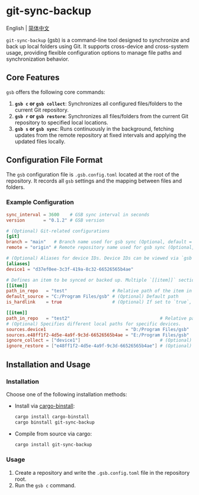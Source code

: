# git-sync-backup

English | [简体中文](./README-zh_CN.md)

`git-sync-backup` (gsb) is a command-line tool designed to synchronize and back up local folders using Git. It supports cross-device and cross-system usage, providing flexible configuration options to manage file paths and synchronization behavior.

## Core Features

`gsb` offers the following core commands:

1.  **`gsb c` or `gsb collect`**: Synchronizes all configured files/folders to the current Git repository.
2.  **`gsb r` or `gsb restore`**: Synchronizes all files/folders from the current Git repository to specified local locations.
3.  **`gsb s` or `gsb sync`**: Runs continuously in the background, fetching updates from the remote repository at fixed intervals and applying the updated files locally.

## Configuration File Format

The `gsb` configuration file is `.gsb.config.toml` located at the root of the repository. It records all `gsb` settings and the mapping between files and folders.

### Example Configuration

```toml
sync_interval = 3600    # GSB sync interval in seconds
version       = "0.1.2" # GSB version

# (Optional) Git-related configurations
[git]
branch = "main"   # Branch name used for gsb sync (Optional, default = "main")
remote = "origin" # Remote repository name used for gsb sync (Optional, default = "origin")

# (Optional) Aliases for device IDs. Device IDs can be viewed via `gsb d` or `gsb device`.
[aliases]
device1 = "d37ef0ee-3c3f-419a-8c32-66526565b4ae"

# Defines an item to be synced or backed up. Multiple `[[item]]` sections can be added.
[[item]]
path_in_repo   = "test"                 # Relative path of the item in the repository
default_source = "C:/Program Files/gsb" # (Optional) Default path
is_hardlink    = true                   # (Optional) If set to `true`, indicates files in the repository are hard-linked to the `path` location. These files won't be processed during `collect` and `restore`. Cannot be used for folders.

[[item]]
path_in_repo   = "test2"                                  # Relative path of the item in the repository
# (Optional) Specifies different local paths for specific devices.
sources.device1                              = "D:/Program Files/gsb"
sources.e48ff1f2-4d5e-4a9f-9c3d-66526565b4ae = "E:/Program Files/gsb"
ignore_collect = ["device1"]                              # (Optional) Devices excluded from `collect` operation for this item
ignore_restore = ["e48ff1f2-4d5e-4a9f-9c3d-66526565b4ae"] # (Optional) Devices excluded from `restore` operation for this item
```

## Installation and Usage

### Installation

Choose one of the following installation methods:

- Install via [cargo-binstall](https://github.com/cargo-bins/cargo-binstall):
  ```bash
  cargo install cargo-binstall
  cargo binstall git-sync-backup
  ```
- Compile from source via cargo:
  ```bash
  cargo install git-sync-backup
  ```

### Usage

1. Create a repository and write the `.gsb.config.toml` file in the repository root.
2. Run the `gsb c` command.
